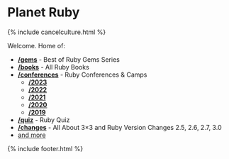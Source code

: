 # Planet Ruby

{% include cancelculture.html %}



Welcome.  Home of:

- [**/gems**](/gems) - Best of Ruby Gems Series
- [**/books**](/books) - All Ruby Books
- [**/conferences**](/conferences) - Ruby Conferences & Camps
    - [**/2023**](/conferences/2023)
    - [**/2022**](/conferences/2022)
    - [**/2021**](/conferences/2021)
    - [**/2020**](/conferences/2020)
    - [**/2019**](/conferences/2019)
- [**/quiz**](/quiz) - Ruby Quiz
- [**/changes**](/changes) - All About 3×3 and Ruby Version Changes 2.5, 2.6, 2.7, 3.0 
- [and more](https://github.com/planetruby)


{% include footer.html %}




